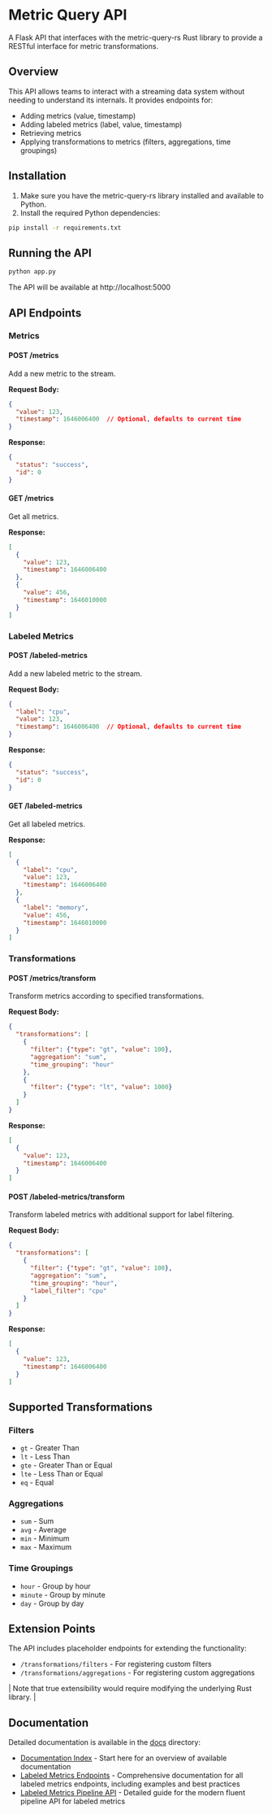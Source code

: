 # Metric Query API

A Flask API that interfaces with the metric-query-rs Rust library to provide a RESTful interface for metric transformations.

## Overview

This API allows teams to interact with a streaming data system without needing to understand its internals. It provides endpoints for:

- Adding metrics (value, timestamp)
- Adding labeled metrics (label, value, timestamp)
- Retrieving metrics
- Applying transformations to metrics (filters, aggregations, time groupings)

## Installation

1. Make sure you have the metric-query-rs library installed and available to Python.
2. Install the required Python dependencies:

```bash
pip install -r requirements.txt
```

## Running the API

```bash
python app.py
```

The API will be available at http://localhost:5000

## API Endpoints

### Metrics

#### POST /metrics

Add a new metric to the stream.

**Request Body:**
```json
{
  "value": 123,
  "timestamp": 1646006400  // Optional, defaults to current time
}
```

**Response:**
```json
{
  "status": "success",
  "id": 0
}
```

#### GET /metrics

Get all metrics.

**Response:**
```json
[
  {
    "value": 123,
    "timestamp": 1646006400
  },
  {
    "value": 456,
    "timestamp": 1646010000
  }
]
```

### Labeled Metrics

#### POST /labeled-metrics

Add a new labeled metric to the stream.

**Request Body:**
```json
{
  "label": "cpu",
  "value": 123,
  "timestamp": 1646006400  // Optional, defaults to current time
}
```

**Response:**
```json
{
  "status": "success",
  "id": 0
}
```

#### GET /labeled-metrics

Get all labeled metrics.

**Response:**
```json
[
  {
    "label": "cpu",
    "value": 123,
    "timestamp": 1646006400
  },
  {
    "label": "memory",
    "value": 456,
    "timestamp": 1646010000
  }
]
```

### Transformations

#### POST /metrics/transform

Transform metrics according to specified transformations.

**Request Body:**
```json
{
  "transformations": [
    {
      "filter": {"type": "gt", "value": 100},
      "aggregation": "sum",
      "time_grouping": "hour"
    },
    {
      "filter": {"type": "lt", "value": 1000}
    }
  ]
}
```

**Response:**
```json
[
  {
    "value": 123,
    "timestamp": 1646006400
  }
]
```

#### POST /labeled-metrics/transform

Transform labeled metrics with additional support for label filtering.

**Request Body:**
```json
{
  "transformations": [
    {
      "filter": {"type": "gt", "value": 100},
      "aggregation": "sum",
      "time_grouping": "hour",
      "label_filter": "cpu"
    }
  ]
}
```

**Response:**
```json
[
  {
    "value": 123,
    "timestamp": 1646006400
  }
]
```

## Supported Transformations

### Filters

- `gt` - Greater Than
- `lt` - Less Than
- `gte` - Greater Than or Equal
- `lte` - Less Than or Equal
- `eq` - Equal

### Aggregations

- `sum` - Sum
- `avg` - Average
- `min` - Minimum
- `max` - Maximum

### Time Groupings

- `hour` - Group by hour
- `minute` - Group by minute
- `day` - Group by day

## Extension Points

The API includes placeholder endpoints for extending the functionality:

- `/transformations/filters` - For registering custom filters
- `/transformations/aggregations` - For registering custom aggregations

| Note that true extensibility would require modifying the underlying Rust library.
|
## Documentation

Detailed documentation is available in the [docs](docs) directory:

- [Documentation Index](docs/README.md) - Start here for an overview of available documentation
- [Labeled Metrics Endpoints](docs/labeled-metrics-endpoints.md) - Comprehensive documentation for all labeled metrics endpoints, including examples and best practices
- [Labeled Metrics Pipeline API](docs/labeled-metrics-pipeline.md) - Detailed guide for the modern fluent pipeline API for labeled metrics
